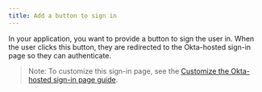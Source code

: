 ```yaml
---
title: Add a button to sign in
---
```

In your application, you want to provide a button to sign the user in. When the user clicks this button, they are redirected to the Okta-hosted sign-in page so they can authenticate.

> Note: To customize this sign-in page, see the [Customize the Okta-hosted sign-in page guide](/docs/guides/custom-hosted-signin/).

<StackSelector snippet="login-redirect"/>

<NextSectionLink/>
